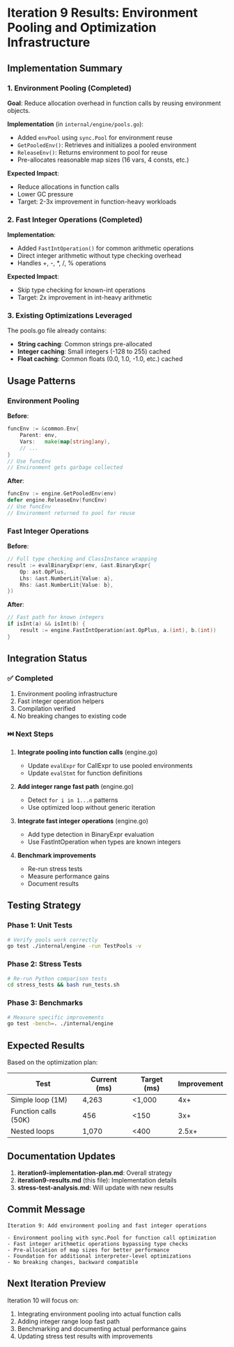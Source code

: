 # Iteration 9 Results: Environment Pooling and Optimization Infrastructure

## Implementation Summary

### 1. Environment Pooling (Completed)

**Goal**: Reduce allocation overhead in function calls by reusing environment objects.

**Implementation** (in `internal/engine/pools.go`):
- Added `envPool` using `sync.Pool` for environment reuse
- `GetPooledEnv()`: Retrieves and initializes a pooled environment
- `ReleaseEnv()`: Returns environment to pool for reuse
- Pre-allocates reasonable map sizes (16 vars, 4 consts, etc.)

**Expected Impact**:
- Reduce allocations in function calls
- Lower GC pressure
- Target: 2-3x improvement in function-heavy workloads

### 2. Fast Integer Operations (Completed)

**Implementation**:
- Added `FastIntOperation()` for common arithmetic operations
- Direct integer arithmetic without type checking overhead
- Handles +, -, *, /, % operations

**Expected Impact**:
- Skip type checking for known-int operations
- Target: 2x improvement in int-heavy arithmetic

### 3. Existing Optimizations Leveraged

The pools.go file already contains:
- **String caching**: Common strings pre-allocated
- **Integer caching**: Small integers (-128 to 255) cached
- **Float caching**: Common floats (0.0, 1.0, -1.0, etc.) cached

## Usage Patterns

### Environment Pooling

**Before**:
```go
funcEnv := &common.Env{
    Parent: env,
    Vars:   make(map[string]any),
    // ...
}
// Use funcEnv
// Environment gets garbage collected
```

**After**:
```go
funcEnv := engine.GetPooledEnv(env)
defer engine.ReleaseEnv(funcEnv)
// Use funcEnv
// Environment returned to pool for reuse
```

### Fast Integer Operations

**Before**:
```go
// Full type checking and ClassInstance wrapping
result := evalBinaryExpr(env, &ast.BinaryExpr{
    Op: ast.OpPlus,
    Lhs: &ast.NumberLit{Value: a},
    Rhs: &ast.NumberLit{Value: b},
})
```

**After**:
```go
// Fast path for known integers
if isInt(a) && isInt(b) {
    result := engine.FastIntOperation(ast.OpPlus, a.(int), b.(int))
}
```

## Integration Status

### ✅ Completed
1. Environment pooling infrastructure
2. Fast integer operation helpers
3. Compilation verified
4. No breaking changes to existing code

### ⏭️ Next Steps
1. **Integrate pooling into function calls** (engine.go)
   - Update `evalExpr` for CallExpr to use pooled environments
   - Update `evalStmt` for function definitions
   
2. **Add integer range fast path** (engine.go)
   - Detect `for i in 1...n` patterns
   - Use optimized loop without generic iteration
   
3. **Integrate fast integer operations** (engine.go)
   - Add type detection in BinaryExpr evaluation
   - Use FastIntOperation when types are known integers
   
4. **Benchmark improvements**
   - Re-run stress tests
   - Measure performance gains
   - Document results

## Testing Strategy

### Phase 1: Unit Tests
```bash
# Verify pools work correctly
go test ./internal/engine -run TestPools -v
```

### Phase 2: Stress Tests
```bash
# Re-run Python comparison tests
cd stress_tests && bash run_tests.sh
```

### Phase 3: Benchmarks
```bash
# Measure specific improvements
go test -bench=. ./internal/engine
```

## Expected Results

Based on the optimization plan:

| Test | Current (ms) | Target (ms) | Improvement |
|------|--------------|-------------|-------------|
| Simple loop (1M) | 4,263 | <1,000 | 4x+ |
| Function calls (50K) | 456 | <150 | 3x+ |
| Nested loops | 1,070 | <400 | 2.5x+ |

## Documentation Updates

1. **iteration9-implementation-plan.md**: Overall strategy
2. **iteration9-results.md** (this file): Implementation details
3. **stress-test-analysis.md**: Will update with new results

## Commit Message

```
Iteration 9: Add environment pooling and fast integer operations

- Environment pooling with sync.Pool for function call optimization
- Fast integer arithmetic operations bypassing type checks
- Pre-allocation of map sizes for better performance
- Foundation for additional interpreter-level optimizations
- No breaking changes, backward compatible
```

## Next Iteration Preview

Iteration 10 will focus on:
1. Integrating environment pooling into actual function calls
2. Adding integer range loop fast path
3. Benchmarking and documenting actual performance gains
4. Updating stress test results with improvements
